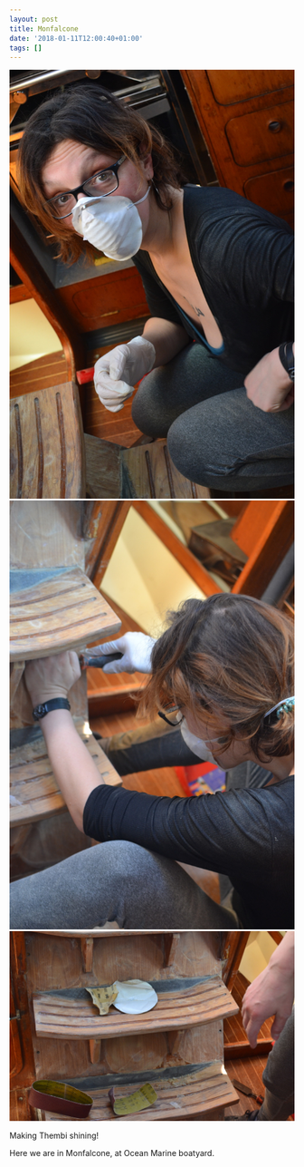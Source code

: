 ```yaml
---
layout: post
title: Monfalcone
date: '2018-01-11T12:00:40+01:00'
tags: []
---
```

![Monfalcone](/files/tumblr_p24tzp3umy1tq106bo2_1280.jpg)
![Monfalcone](/files/tumblr_p24tzp3umy1tq106bo1_1280.jpg)
![Monfalcone](/files/tumblr_p24tzp3umy1tq106bo3_1280.jpg)


Making Thembi shining!

Here we are in Monfalcone, at Ocean Marine boatyard.

